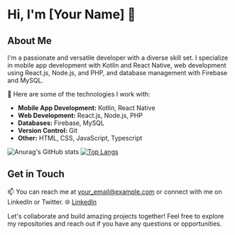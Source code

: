 # Hi, I'm [Your Name] 👋

## About Me

I'm a passionate and versatile developer with a diverse skill set. I specialize in mobile app development with Kotlin and React Native, web development using React.js, Node.js, and PHP, and database management with Firebase and MySQL.

🚀 Here are some of the technologies I work with:

- **Mobile App Development:** Kotlin, React Native
- **Web Development:** React.js, Node.js, PHP
- **Databases:** Firebase, MySQL
- **Version Control:** Git
- **Other:** HTML, CSS, JavaScript, Typescript

<!--
**jorgelucasjs/jorgelucasjs** is a ✨ _special_ ✨ repository because its `README.md` (this file) appears on your GitHub profile.

Here are some ideas to get you started:

- 🔭 At the moment I work at ToqueMedia, as a Mobile developer.
-->
![Anurag's GitHub stats](https://github-readme-stats.vercel.app/api?username=jorgelucasjs&count_private=true&show_icons=true&theme=radical)
[![Top Langs](https://github-readme-stats.vercel.app/api/top-langs/?username=jorgelucasjs)](https://github.com/anuraghazra/github-readme-stats)


## Get in Touch
📫 You can reach me at [your_email@example.com](jorge.tomasgt@gmail.com) or connect with me on LinkedIn or Twitter.
🌐 [LinkedIn](https://www.linkedin.com/in/jorge-lucas-js-40201a1a2/)

Let's collaborate and build amazing projects together! Feel free to explore my repositories and reach out if you have any questions or opportunities.
